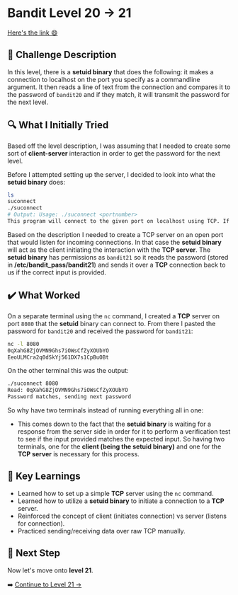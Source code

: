 # Bandit Level 20 → 21
[Here's the link 😄](https://overthewire.org/wargames/bandit/bandit21.html)
## 📝 **Challenge Description**  
In this level, there is a **setuid binary** that does the following: it makes a connection to localhost on the port you specify as a commandline argument. It then reads a line of text from the connection and compares it to the password of `bandit20` and if they match, it will transmit the password for the next level.



## 🔍 **What I Initially Tried**  
Based off the level description, I was assuming that I needed to create some sort of **client-server** interaction in order to get the password for the next level. 

Before I attempted setting up the server, I decided to look into what the **setuid binary** does:
```bash
ls
suconnect
./suconnect
# Output: Usage: ./suconnect <portnumber>
This program will connect to the given port on localhost using TCP. If it receives the correct password from the other side, the next password is transmitted back.
```
Based on the description I needed to create a TCP server on an open port that would listen for incoming connections. In that case the **setuid binary** will act as the client initiating the interaction with the **TCP server**. The **setuid binary** has permissions as `bandit21` so it reads the password (stored in **/etc/bandit_pass/bandit21**) and sends it over a **TCP** connection back to us if the correct input is provided. 

## ✔️ What Worked
On a separate terminal using the `nc` command, I created a **TCP** server on port `8080` that the **setuid** binary can connect to. From there I pasted the password for `bandit20` and received the password for `bandit21`:
```bash
nc -l 8080
0qXahG8ZjOVMN9Ghs7iOWsCfZyXOUbYO
EeoULMCra2q0dSkYj561DX7s1CpBuOBt
```

On the other terminal this was the output:
```bash
./suconnect 8080
Read: 0qXahG8ZjOVMN9Ghs7iOWsCfZyXOUbYO
Password matches, sending next password
```

So why have two terminals instead of running everything all in one:
- This comes down to the fact that the **setuid binary** is waiting for a response from the server side in order for it to perform a verification test to see if the input provided matches the expected input. So having two terminals, one for the **client (being the setuid binary)** and one for the **TCP server** is necessary for this process. 

## 🧠 Key Learnings
- Learned how to set up a simple **TCP** server using the `nc` command.
- Learned how to utilize a **setuid binary** to initiate a connection to a **TCP** server.
- Reinforced the concept of client (initiates connection) vs server (listens for connection).
- Practiced sending/receiving data over raw TCP manually.


## 🔐 Next Step
Now let's move onto **level 21**. 

➡️ [Continue to Level 21 →](https://github.com/aminuzz/Bandit-CTF-Journey/blob/main/level%2021.md)

